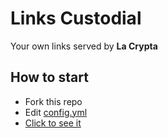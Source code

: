 # Links Custodial

Your own links served by **La Crypta**

## How to start

- Fork this repo
- Edit [config.yml](main/config.yml)
- [Click to see it](https://custodial.lacrypta.ar/referrer)
